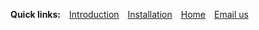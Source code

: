 **Quick links:** [Introduction](Link.md) [Installation](Installation.md) [Home](Home.md) [Email us](mailto:support@dyalog.com)